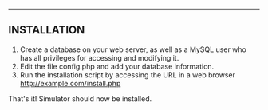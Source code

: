 ------------------
INSTALLATION
------------------
1. Create a database on your web server, as well as a MySQL user who has all privileges for accessing and modifying it.
2. Edit the file config.php and add your database information.
3. Run the installation script by accessing the URL in a web browser http://example.com/install.php

That's it! Simulator should now be installed.